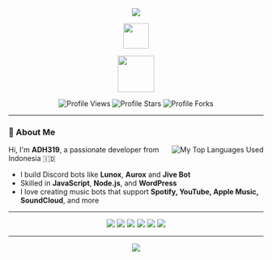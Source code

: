 <p align="center">
  <img src="https://capsule-render.vercel.app/api?type=waving&color=gradient&height=200&section=header&text=ADH319&fontSize=80&fontAlignY=35&animation=twinkling&fontColor=gradient"/>
</p>

<p align="center">
  <a href="https://ko-fi.com/adh319" target="_blank">
    <img src="https://ko-fi.com/img/githubbutton_sm.svg" height="50"/>
  </a>
</p>

<p align="center">
  <a href="https://www.paypal.me/LunoxBot" target="_blank">
    <img src="https://raw.githubusercontent.com/andreostrovsky/donate-with-paypal/925c5a9e397363c6f7a477973fdeed485df5fdd9/blue.svg" height="72"/>
  </a>
</p>

<div align="center">
  <img src="https://komarev.com/ghpvc/?username=adh319&label=Profile%20Views&color=008042&style=for-the-badge" alt="Profile Views"/>
  <img src="https://img.shields.io/badge/dynamic/json?&label=Total%20Stars&color=008042&style=for-the-badge&query=%24.stars&url=https://api.github-star-counter.workers.dev/user/adh319" alt="Profile Stars"/>
  <img src="https://img.shields.io/badge/dynamic/json?&label=Total%20Forks&color=008042&style=for-the-badge&query=%24.forks&url=https://api.github-star-counter.workers.dev/user/adh319" alt="Profile Forks"/>
</div>

---

### 👋 About Me

<img align="right" alt="My Top Languages Used" src="https://github-readme-stats.vercel.app/api/top-langs/?username=adh319&theme=github_dark&show_icons=true&layout=compact&border_color=21262d&border_radius=6" />

Hi, I'm **ADH319**, a passionate developer from Indonesia 🇮🇩

- I build Discord bots like **Lunox**, **Aurox** and **Jive Bot**
- Skilled in **JavaScript**, **Node.js**, and **WordPress**
- I love creating music bots that support **Spotify, YouTube, Apple Music, SoundCloud**, and more

---

<div align="center">

  <img src="https://img.shields.io/badge/-JavaScript-05122A?style=flat&logo=javascript"/>
  <img src="https://img.shields.io/badge/-Node.js-05122A?style=flat&logo=node.js"/>
  <img src="https://img.shields.io/badge/-Discord.js-05122A?style=flat&logo=discord"/>
  <img src="https://img.shields.io/badge/-WordPress-05122A?style=flat&logo=wordpress"/>
  <img src="https://img.shields.io/badge/-MongoDB-05122A?style=flat&logo=mongodb"/>
  <img src="https://img.shields.io/badge/-Git-05122A?style=flat&logo=git"/>

</div>

---

<p align="center">
  <img src="https://github-readme-stats.vercel.app/api?username=adh319&show_icons=true&theme=tokyonight&hide_border=true&hide_title=true"/>
</p>
